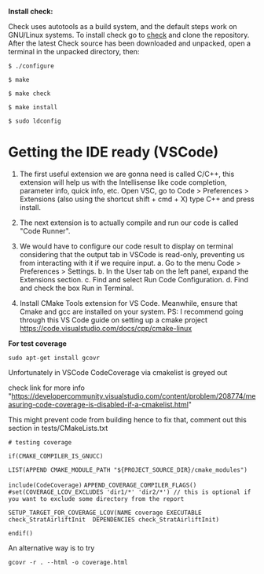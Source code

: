 **Install check:**

Check uses autotools as a build system, and the default steps work on GNU/Linux systems. To install check  go to [check](https://github.com/libcheck/check) and clone the repository. After the latest Check source has been downloaded and unpacked, open a terminal in the unpacked directory, then:

`$ ./configure`

`$ make`

`$ make check`


`$ make install`

`$ sudo ldconfig`

# Getting the IDE ready (VSCode)


1. The first useful extension we are gonna need is called C/C++, this extension will help us with the Intellisense like code completion, parameter info, quick info, etc. 
Open VSC, go to Code > Preferences > Extensions (also using the shortcut shift + cmd + X) type C++ and press install.

2. The next extension is to actually compile and run our code is called "Code Runner". 
3. We would have to configure our code result to display on terminal considering that the output tab in VSCode is read-only, preventing us from interacting with it if we require input.
    a. Go to the menu Code > Preferences > Settings.
    b. In the User tab on the left panel, expand the Extensions section.
    c. Find and select Run Code Configuration.
    d. Find and check the box Run in Terminal.

4. Install CMake Tools extension for VS Code. Meanwhile, ensure that Cmake and gcc are installed on your system.
 PS: I recommend going through this VS Code guide on setting up a cmake project https://code.visualstudio.com/docs/cpp/cmake-linux

**For test coverage**

`sudo apt-get install gcovr`

Unfortunately in VSCode CodeCoverage via cmakelist is greyed out 

check link for more info "https://developercommunity.visualstudio.com/content/problem/208774/measuring-code-coverage-is-disabled-if-a-cmakelist.html"

This might prevent code from building hence to fix that, comment out this section in tests/CMakeLists.txt

`# testing coverage`

`if(CMAKE_COMPILER_IS_GNUCC)`

`LIST(APPEND CMAKE_MODULE_PATH "${PROJECT_SOURCE_DIR}/cmake_modules")`

`include(CodeCoverage)`
`APPEND_COVERAGE_COMPILER_FLAGS()`
`#set(COVERAGE_LCOV_EXCLUDES 'dir1/*' 'dir2/*') // this is optional if you want to exclude some directory from the report`

`SETUP_TARGET_FOR_COVERAGE_LCOV(NAME coverage EXECUTABLE  check_StratAirliftInit  DEPENDENCIES check_StratAirliftInit)`

`endif()`


An alternative way is to try 

`gcovr -r . --html -o coverage.html`
